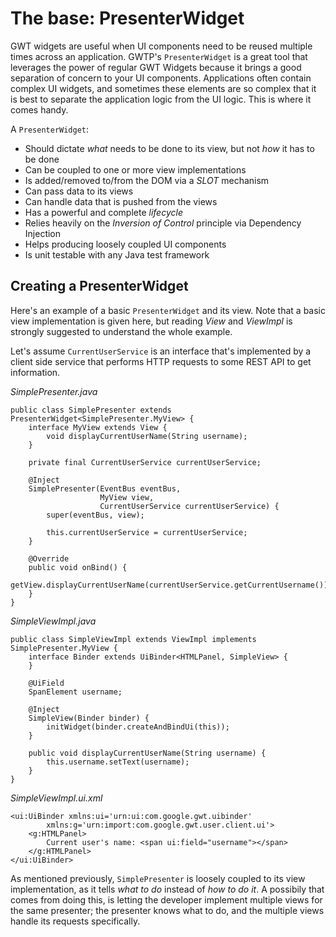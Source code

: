 # The base: PresenterWidget
GWT widgets are useful when UI components need to be reused multiple times across an application. GWTP's `PresenterWidget` is a great tool that leverages the power of regular GWT Widgets because it brings a good separation of concern to your UI components. Applications often contain complex UI widgets, and sometimes these elements are so complex that it is best to separate the application logic from the UI logic. This is where it comes handy.

A `PresenterWidget`:

* Should dictate *what* needs to be done to its view, but not *how* it has to be done
* Can be coupled to one or more view implementations
* Is added/removed to/from the DOM via a *SLOT* mechanism
* Can pass data to its views
* Can handle data that is pushed from the views
* Has a powerful and complete *lifecycle*
* Relies heavily on the *Inversion of Control* principle via Dependency Injection
* Helps producing loosely coupled UI components
* Is unit testable with any Java test framework

## Creating a PresenterWidget
Here's an example of a basic `PresenterWidget` and its view. Note that a basic view implementation is given here, but reading *View* and *ViewImpl* is strongly suggested to understand the whole example.

Let's assume `CurrentUserService` is an interface that's implemented by a client side service that performs HTTP requests to some REST API to get information.

*SimplePresenter.java*

```
public class SimplePresenter extends PresenterWidget<SimplePresenter.MyView> {
    interface MyView extends View {
        void displayCurrentUserName(String username);
    }

    private final CurrentUserService currentUserService;

    @Inject
    SimplePresenter(EventBus eventBus,
                    MyView view,
                    CurrentUserService currentUserService) {
        super(eventBus, view);

        this.currentUserService = currentUserService;
    }

    @Override
    public void onBind() {
        getView.displayCurrentUserName(currentUserService.getCurrentUsername());
    }
}
```

*SimpleViewImpl.java*

```
public class SimpleViewImpl extends ViewImpl implements SimplePresenter.MyView {
    interface Binder extends UiBinder<HTMLPanel, SimpleView> {
    }

    @UiField
    SpanElement username;

    @Inject
    SimpleView(Binder binder) {
        initWidget(binder.createAndBindUi(this));
    }
    
    public void displayCurrentUserName(String username) {
        this.username.setText(username);
    }
}
```

*SimpleViewImpl.ui.xml*

```
<ui:UiBinder xmlns:ui='urn:ui:com.google.gwt.uibinder'
        xmlns:g='urn:import:com.google.gwt.user.client.ui'>
    <g:HTMLPanel>
        Current user's name: <span ui:field="username"></span>
    </g:HTMLPanel>
</ui:UiBinder>
```

As mentioned previously, `SimplePresenter` is loosely coupled to its view implementation, as it tells *what to do* instead of *how to do it*. A possibily that comes from doing this, is letting the developer implement multiple views for the same presenter; the presenter knows what to do, and the multiple views handle its requests specifically.
